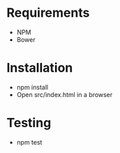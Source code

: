 # Requirements
- NPM
- Bower

# Installation
- npm install
- Open src/index.html in a browser

# Testing
- npm test
